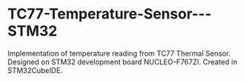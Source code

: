 # TC77-Temperature-Sensor---STM32
Implementation of temperature reading from TC77 Thermal Sensor.
Designed on STM32 development board NUCLEO-F767ZI.
Created in STM32CubeIDE.
